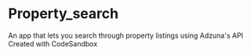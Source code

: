 # Property_search 
An app that lets you search through property listings using Adzuna's API
Created with CodeSandbox

